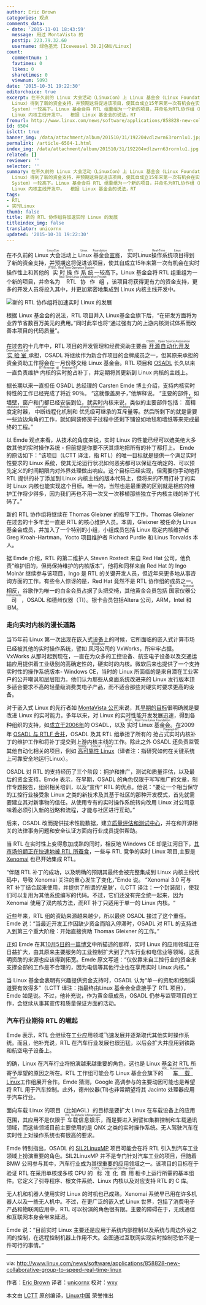 ```yaml
---
author: Eric Brown
categories: 观点
comments_data:
- date: '2015-11-01 18:43:59'
  message: 用过 MontaVista 的
  postip: 223.79.32.60
  username: 绿色圣光 [Iceweasel 38.2|GNU/Linux]
count:
  commentnum: 1
  favtimes: 0
  likes: 0
  sharetimes: 0
  viewnum: 5093
date: '2015-10-31 19:22:30'
editorchoice: true
excerpt: 在不久前的 Linux 大会活动（LinuxCon）上 Linux 基金会（Linux Foundation）宣称，实时Linux操作系统项目（RTL，Real-Time
  Linux）得到了新的资金支持，并预期这将促进该项目，使其自成立15年来第一次有机会在实时操作性上和其他的实时操作系统（RTOS，Real Time Operation
  System）一较高下。Linux 基金会将 RTL 组重组为一个新的项目，并命名为RTL协作组（Real-Time Linux Collaborative Project），该项目将获得更有力的资金支持，更多的开发人员将投入其中，并更加紧密地集成到
  Linux 内核主线开发中。  根据 Linux 基金会的说法，RT
fromurl: http://www.linux.com/news/software/applications/858828-new-collaborative-group-to-speed-real-time-linux
id: 6504
islctt: true
banner_img: /data/attachment/album/201510/31/192204vdlzwrn63rornlu1.jpg
permalink: /article-6504-1.html
index_img: /data/attachment/album/201510/31/192204vdlzwrn63rornlu1.jpg.thumb.jpg
related: []
reviewer: ''
selector: ''
summary: 在不久前的 Linux 大会活动（LinuxCon）上 Linux 基金会（Linux Foundation）宣称，实时Linux操作系统项目（RTL，Real-Time
  Linux）得到了新的资金支持，并预期这将促进该项目，使其自成立15年来第一次有机会在实时操作性上和其他的实时操作系统（RTOS，Real Time Operation
  System）一较高下。Linux 基金会将 RTL 组重组为一个新的项目，并命名为RTL协作组（Real-Time Linux Collaborative Project），该项目将获得更有力的资金支持，更多的开发人员将投入其中，并更加紧密地集成到
  Linux 内核主线开发中。  根据 Linux 基金会的说法，RT
tags:
- RTL
- 实时Linux
thumb: false
title: 新的 RTL 协作组将加速实时 Linux 的发展
titleindex_img: false
translator: unicornx
updated: '2015-10-31 19:22:30'
---
```


在不久前的 <ruby> Linux 大会活动 <rp>  （ </rp> <rt>  LinuxCon </rt> <rp>  ） </rp></ruby>上 <ruby> Linux 基金会 <rp>  （ </rp> <rt>  Linux Foundation </rt> <rp>  ） </rp></ruby>[宣称](http://www.linuxfoundation.org/news-media/announcements/2015/10/linux-foundation-announces-project-advance-real-time-linux)，<ruby> 实时Linux操作系统项目 <rp>  （ </rp> <rt>  RTL，Real-Time Linux </rt> <rp>  ） </rp></ruby>得到了新的资金支持，并预期这将促进该项目，使其自成立15年来第一次有机会在实时操作性上和其他的<ruby> 实时操作系统 <rp>  （ </rp> <rt>  RTOS，Real Time Operation System </rt> <rp>  ） </rp></ruby>一较高下。Linux 基金会将 RTL 组重组为一个新的项目，并命名为<ruby> RTL协作组 <rp>  （ </rp> <rt>  Real-Time Linux Collaborative Project </rt> <rp>  ） </rp></ruby>，该项目将获得更有力的资金支持，更多的开发人员将投入其中，并更加紧密地集成到 Linux 内核主线开发中。


![新的 RTL 协作组将加速实时 Linux 的发展](/data/attachment/album/201510/31/192204vdlzwrn63rornlu1.jpg)


根据 Linux 基金会的说法，RTL 项目并入 Linux基金会旗下后，“在研发方面将为业界节省数百万美元的费用。”同时此举也将“通过强有力的上游内核测试体系而改善本项目的代码质量”。


在过去的十几年中，RTL 项目的开发管理和经费资助主要由<ruby> <a href="http://archive.linuxgizmos.com/celebrating-the-open-source-automation-development-labs-first-birthday/">  开源自动化开发实验室 </a> <rp>  （ </rp> <rt>  OSADL，Open Source Automation Development Lab </rt> <rp>  ） </rp></ruby>承担，OSADL 将继续作为新合作项目的金牌成员之一，但其原来承担的资金资助工作将会在一月份移交给 Linux 基金会。RTL 项目和 [OSADL](https://www.osadl.org/) 长久以来一直负责维护<ruby> 内核的实时抢占 <rp>  （ </rp> <rt>  RT-Preempt 或 Preempt-RT </rt> <rp>  ） </rp></ruby>补丁，并定期将其更新到 Linux 内核的主线上。


据长期以来一直担任 OSADL 总经理的 Carsten Emde 博士介绍，支持内核实时特性的工作已经完成了将近 90％。 “这就像盖房子，”他解释说。 “主要的部件，如墙壁，窗户和门都已经安装到位，就实时内核来说，类似的主要部件包括：<ruby> 高精度定时器 <rp>  （ </rp> <rt>  high-resolution timers </rt> <rp>  ） </rp></ruby>，<ruby> 中断线程化机制 <rp>  （ </rp> <rt>  interrupt threads </rt> <rp>  ） </rp></ruby>和<ruby> 优先级可继承的互斥量 <rp>  （ </rp> <rt>  priority-inheritance mutexes </rt> <rp>  ） </rp></ruby>等。然后所剩下的就是需要一些边边角角的工作，就如同装修房子过程中还剩下铺设如地毯和墙纸等来完成最终的工程。”


以 Emde 观点来看，从技术的角度来说，实时 Linux 的性能已经可以媲美绝大多数其他的实时操作系统 - 但前提是你要不厌其烦地把所有的补丁都打上。 Emde 的原话如下：“该项目（LCTT 译注，指 RTL）的唯一目标就是提供一个满足实时性要求的 Linux 系统，使其无论运行状况如何恶劣都可以保证在确定的、可以预先定义的时间期限内对外界处理做出响应。这个目标已经实现，但需要你手动地将 RTL 提供的补丁添加到 Linux 内核主线的版本代码上，但将来的不用打补丁的实时 Linux 内核也能实现这个目标。唯一的，当然也是最重要的区别就是相应的维护工作将少得多，因为我们再也不用一次又一次移植那些独立于内核主线的补丁代码了。”


新的 RTL 协作组将继续在 Thomas Gleixner 的指导下工作，Thomas Gleixner 在过去的十多年里一直是 RTL 的核心维护人员。本周，Gleixner 被任命为 Linux 基金会成员，并加入了一个特别的小组，小组成员包括 Linux 稳定内核维护者Greg Kroah-Hartman，Yocto 项目维护者 Richard Purdie 和 Linus Torvalds 本人。


据 Emde 介绍，RTL 的第二维护人 Steven Rostedt 来自 Red Hat 公司，他负责“维护旧的，但尚保持维护的内核版本”，他将和同样来自 Red Hat 的 Ingo Molnàr 继续参与该项目，Ingo 是 RTL 的关键开发人员，但近年来更多地从事咨询方面的工作。有些令人惊讶的是，Red Hat 竟然不是 RTL 协作组的成员之一。相反，谷歌作为唯一的白金会员占据了头把交椅，其他黄金会员包括<ruby> 国家仪器公司 <rp>  （ </rp> <rt>  NI，National Instruments </rt> <rp>  ） </rp></ruby>，OSADL 和德州仪器（TI）。银卡会员包括Altera 公司，ARM，Intel 和 IBM。


### 走向实时内核的漫长道路


当15年前 Linux 第一次出现在嵌入式设备上的时候，它所面临的嵌入式计算市场已经被其他的实时操作系统，譬如<ruby> 风河公司 <rp>  （ </rp> <rt>  WindRiver </rt> <rp>  ） </rp></ruby>的 VxWorks，所牢牢占据。VxWorks 从那时起到现在，一直在为众多的工控设备、航空电子设备以及交通运输应用提供着工业级别的高确定性的，硬实时的内核。微软后来也提供了一个支持实时性的操作系统版本- Windows CE，当时的 Linux 所面临的是来自潜在工业客户的公开嘲讽和层层阻力。他们认为那些从桌面系统改进来的 Linux 发行版本顶多适合要求不高的轻量级消费类电子产品，而不适合那些对硬实时要求更高的设备。


对于嵌入式 Linux 的先行者如 [MontaVista 公司](http://www.linux.com/news/embedded-mobile/mobile-linux/841651-embedded-linux-pioneer-montavista-spins-iot-linux-distribution)来说，其[早期的目标](http://archive.linuxgizmos.com/real-time-linux-what-is-it-why-do-you-want-it-how-do-you-do-it-a/)很明确就是要改进 Linux 的实时能力。多年以来，对 Linux 的实时性能开发发展迅速，得到各种组织的支持，如[成立于2006年](http://archive.linuxgizmos.com/industry-group-aims-linux-at-automation-apps/)的 OSADL，以及<ruby> 实时 Linux 基金会 <rp>  （ </rp> <rt>  RTLF，Real-Time Linux Foundation </rt> <rp>  ） </rp></ruby>。在2009年 [OSADL 与 RTLF 合并](http://archive.linuxgizmos.com/industrial-linux-groups-merge/)，OSADL 及其 RTL 组承担了所有的<ruby> 抢占式实时内核 <rp>  （ </rp> <rt>  Preempt-RT </rt> <rp>  ） </rp></ruby>补丁的维护工作和将补丁提交到上游内核主线的工作。除此之外 OSADL 还负责监管其他自动化相关的项目，例如<ruby> <a href="https://www.osadl.org/Safety-Critical-Linux.safety-critical-linux.0.html">  高可靠性 Linux </a> <rp>  （ </rp> <rt>  Safety Critical Linux </rt> <rp>  ） </rp></ruby>（译者注：指研究如何在关键系统上可靠安全地运行Linux）。


OSADL 对 RTL 的支持经历了三个阶段：拥护和推广，测试和质量评估，以及最后的资金支持。Emde 表示，在早期，OSADL 的角色仅限于写写推广的文章，制作专题报告，组织相关培训，以及“宣传” RTL 的优点。他说：“要让一个相当保守的工控行业接受象 Linux 之类的新技术及其基于社区的那种开发模式，首先就需要建立其对新事物的信任。从使用专有的实时操作系统转向改用 Linux 对公司意味着必须引入新的战略和流程，才能与社区进行互动。”


后来，OSADL 改而提供技术性能数据，建立[质量评估和测试中心](http://www.osadl.org/QA-Farm-Realtime.qa-farm-about.0.html)，并在和开源相关的法律事务问题和安全认证方面向行业成员提供帮助。


当 RTL 在实时性上变得愈加成熟的同时，相反地 Windows CE 却是江河日下，[其市场份额正在快速地被 RTL 所蚕食](http://www.linux.com/news/embedded-mobile/mobile-linux/818011-embedded-linux-keeps-growing-amid-iot-disruption-says-study)，一些与 RTL 竞争的实时 Linux 项目,主要是 [Xenomai](http://xenomai.org/) 也已开始集成 RTL。


“伴随 RTL 补丁的成功，以及明确的预期其最终会被完整集成到 Linux 内核主线代码中，导致 Xenomai 关注的重心发生了变化，”Emde 说。 “Xenomai 3.0 可与 RT 补丁结合起来使用，并提供了所谓的‘皮肤’，（LCTT 译注：一个封装层），使我们可以复用为其他系统编写的代码。不过，它们还没有完全统一起来，因为 Xenomai 使用了双内核方法，而RT 补丁只适用于单一的 Linux 内核。“


近些年来，RTL 组的资助来源越来越少，所以最终 OSADL 接过了这个重任。Emde 说：“当最近开发工作因缺少资金而陷入停滞时，OSADL 对 RTL 的支持进入到第三个重大阶段：开始直接资助 Thomas Gleixner 的工作。”


正如 Emde 在其[10月5日的一篇博文](https://www.osadl.org/Single-View.111+M5dee6946dab.0.html)中所描述的那样，实时 Linux 的应用领域正在日益扩大，由其原来主要服务的工业控制扩大到了汽车行业和电信业等领域，这表明资助的来源也应该得到拓宽。Emde 原文写道：“仅仅靠来自工控行业的资金来支撑全部的工作是不合理的，因为电信等其他行业也在享用实时 Linux 内核。”


当 Linux 基金会表明有兴趣提供资金支持时，OSADL 认为“单一的资助和控制渠道要有效得多”（LCTT 译注：指最终由Linux 基金会全盘接手了 RTL 项目），Emde 如是说。不过，他补充说，作为黄金级成员，OSADL 仍参与监管项目的工作，会继续从事其宣传和质量保证方面的活动。


### 汽车行业期待 RTL 的崛起


Emde 表示，RTL 会继续在工业应用领域飞速发展并逐渐取代其他实时操作系统。而且，他补充说，RTL 在汽车行业发展也很迅猛，以后会扩大并应用到铁路和航空电子设备上。


的确，Linux 在汽车行业将扮演越来越重要的角色，这也是 Linux 基金对 RTL 所寄予厚望的原因之所在。RTL 工作组可能会与 Linux 基金会旗下的<ruby> <a href="http://www.linux.com/news/embedded-mobile/mobile-linux/833358-first-open-automotive-grade-linux-spec-released">  车载Linux </a> <rp>  （ </rp> <rt>  AGL，Automotive Grade Linux </rt> <rp>  ） </rp></ruby>工作组展开合作。Emde 猜测，Google 高调参与的主要动因可能也是希望将 RTL 用于汽车控制。此外，德州仪器(TI)也非常期望将其 Jacinto 处理器应用于汽车行业。


面向车载 Linux 的项目（比如AGL）的目标是要扩大 Linux 在车载设备上的应用范围，其应用不是仅限于<ruby> 车载信息娱乐 <rp>  （ </rp> <rt>  IVI，In-Vehicle Infotainment </rt> <rp>  ） </rp></ruby>，而是要进入到譬如集群控制和车载通讯领域，而这些领域目前主要使用的是 QNX 之类的实时操作系统。无人驾驶汽车在实时性上对操作系统也有很高的要求。


Emde 特别指出，OSADL 的 [SIL2LinuxMP](http://www.osadl.org/SIL2LinuxMP.sil2-linux-project.0.html) 项目可能会在将 RTL 引入到汽车工业领域上扮演重要的角色。SIL2LinuxMP 并不是专门针对汽车工业的项目，但随着 BMW 公司参与其中，汽车行业成为其很重要的应用领域之一。该项目的目标在于验证 RTL 在采用单核或多核 CPU 的<ruby> 标准化商用 <rp>  （ </rp> <rt>  COTS，Commercial Off-The-Shelf </rt> <rp>  ） </rp></ruby>板卡上运行所需的基本组件。它定义了引导程序、根文件系统、Linux 内核以及对应支持 RTL 的 C 库。


无人机和机器人使用实时 Linux 的时机也已成熟，Xenomai 系统早已用在许多机器人以及一些无人机中。不过，在更广泛的嵌入式 Linux 世界，包括了消费电子产品和物联网应用中，RTL 可以扮演的角色很有限。主要的障碍在于，无线通信和互联网本身会带来延迟。


Emde 说：“目前实时 Linux 主要还是应用于系统内部控制以及系统与周边外设之间的控制，在远程控制机器上作用不大。企图通过互联网实现实时控制恐怕不是一件可行的事情。”




---


via: <http://www.linux.com/news/software/applications/858828-new-collaborative-group-to-speed-real-time-linux>


作者：[Eric Brown](http://www.linux.com/community/forums/person/42808) 译者：[unicornx](https://github.com/unicornx) 校对：[wxy](https://github.com/wxy)


本文由 [LCTT](https://github.com/LCTT/TranslateProject) 原创编译，[Linux中国](https://linux.cn/) 荣誉推出